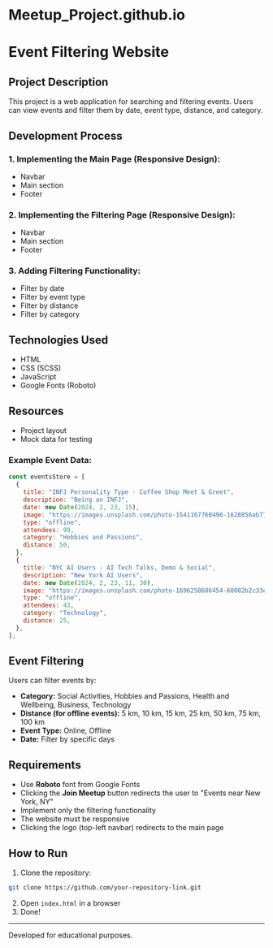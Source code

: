 # Meetup_Project.github.io

# Event Filtering Website

## Project Description

This project is a web application for searching and filtering events. Users can view events and filter them by date, event type, distance, and category.

## Development Process

### 1. Implementing the Main Page (Responsive Design):

- Navbar
- Main section
- Footer

### 2. Implementing the Filtering Page (Responsive Design):

- Navbar
- Main section
- Footer

### 3. Adding Filtering Functionality:

- Filter by date
- Filter by event type
- Filter by distance
- Filter by category

## Technologies Used

- HTML
- CSS (SCSS)
- JavaScript
- Google Fonts (Roboto)

## Resources

- Project layout
- Mock data for testing

### Example Event Data:

```javascript
const eventsStore = [
  {
    title: "INFJ Personality Type - Coffee Shop Meet & Greet",
    description: "Being an INFJ",
    date: new Date(2024, 2, 23, 15),
    image: "https://images.unsplash.com/photo-1541167760496-1628856ab772",
    type: "offline",
    attendees: 99,
    category: "Hobbies and Passions",
    distance: 50,
  },
  {
    title: "NYC AI Users - AI Tech Talks, Demo & Social",
    description: "New York AI Users",
    date: new Date(2024, 2, 23, 11, 30),
    image: "https://images.unsplash.com/photo-1696258686454-60082b2c33e2",
    type: "offline",
    attendees: 43,
    category: "Technology",
    distance: 25,
  },
];
```

## Event Filtering

Users can filter events by:

- **Category:** Social Activities, Hobbies and Passions, Health and Wellbeing, Business, Technology
- **Distance (for offline events):** 5 km, 10 km, 15 km, 25 km, 50 km, 75 km, 100 km
- **Event Type:** Online, Offline
- **Date:** Filter by specific days

## Requirements

- Use **Roboto** font from Google Fonts
- Clicking the **Join Meetup** button redirects the user to "Events near New York, NY"
- Implement only the filtering functionality
- The website must be responsive
- Clicking the logo (top-left navbar) redirects to the main page

## How to Run

1. Clone the repository:

```sh
git clone https://github.com/your-repository-link.git
```

2. Open `index.html` in a browser
3. Done!

---

Developed for educational purposes.